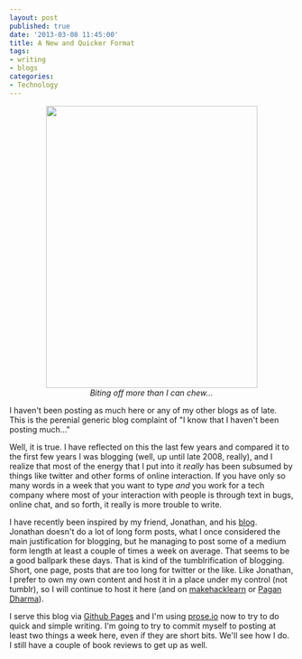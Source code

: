 ```yaml
---
layout: post
published: true
date: '2013-03-08 11:45:00'
title: A New and Quicker Format
tags: 
- writing
- blogs
categories:
- Technology
---
```


<div style="text-align:center"><img src="https://farm9.staticflickr.com/8153/7515539442_6520031616.jpg" width="375" height="500"><br><em>Biting off more than I can chew...</em></div>

I haven't been posting as much here or any of my other blogs as of late. This is the perenial generic blog complaint of "I know that I haven't been posting much..."

Well, it is true. I have reflected on this the last few years and compared it to the first few years I was blogging (well, up until late 2008, really), and I realize that most of the energy that I put into it *really* has been subsumed by things like twitter and other forms of online interaction. If you have only so many words in a week that you want to type *and* you work for a tech company where most of your interaction with people is through text in bugs, online chat, and so forth, it really is more trouble to write.

I have recently been inspired by my friend, Jonathan, and his [blog](http://miniver.blogspot.com/). Jonathan doesn't do a lot of long form posts, what I once considered the main justification for blogging, but he managing to post some of a medium form length at least a couple of times a week on average. That seems to be a good ballpark these days. That is kind of the tumblrification of blogging. Short, one page, posts that are too long for twitter or the like. Like Jonathan, I prefer to own my own content and host it in a place under my control (not tumblr), so I will continue to host it here (and on [makehacklearn](http://makehacklearn.org) or [Pagan Dharma](http://pagandharma.org)).

I serve this blog via [Github Pages](http://pages.github.com/) and I'm using [prose.io](http://prose.io) now to try to do quick and simple writing. I'm going to try to commit myself to posting at least two things a week here, even if they are short bits. We'll see how I do. I still have a couple of book reviews to get up as well. 